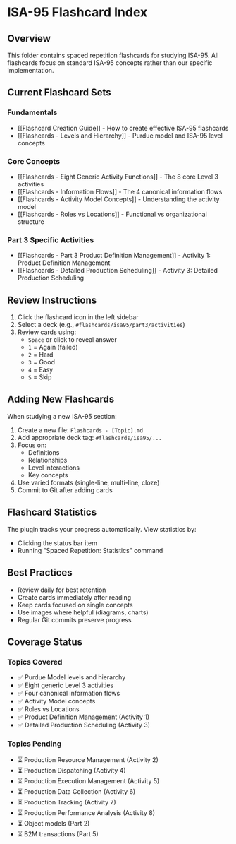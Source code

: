 # ISA-95 Flashcard Index

## Overview
This folder contains spaced repetition flashcards for studying ISA-95. All flashcards focus on standard ISA-95 concepts rather than our specific implementation.

## Current Flashcard Sets

### Fundamentals
- [[Flashcard Creation Guide]] - How to create effective ISA-95 flashcards
- [[Flashcards - Levels and Hierarchy]] - Purdue model and ISA-95 level concepts

### Core Concepts
- [[Flashcards - Eight Generic Activity Functions]] - The 8 core Level 3 activities
- [[Flashcards - Information Flows]] - The 4 canonical information flows
- [[Flashcards - Activity Model Concepts]] - Understanding the activity model
- [[Flashcards - Roles vs Locations]] - Functional vs organizational structure

### Part 3 Specific Activities
- [[Flashcards - Part 3 Product Definition Management]] - Activity 1: Product Definition Management
- [[Flashcards - Detailed Production Scheduling]] - Activity 3: Detailed Production Scheduling

## Review Instructions

1. Click the flashcard icon in the left sidebar
2. Select a deck (e.g., `#flashcards/isa95/part3/activities`)
3. Review cards using:
   - `Space` or click to reveal answer
   - `1` = Again (failed)
   - `2` = Hard
   - `3` = Good  
   - `4` = Easy
   - `S` = Skip

## Adding New Flashcards

When studying a new ISA-95 section:
1. Create a new file: `Flashcards - [Topic].md`
2. Add appropriate deck tag: `#flashcards/isa95/...`
3. Focus on:
   - Definitions
   - Relationships
   - Level interactions
   - Key concepts
4. Use varied formats (single-line, multi-line, cloze)
5. Commit to Git after adding cards

## Flashcard Statistics

The plugin tracks your progress automatically. View statistics by:
- Clicking the status bar item
- Running "Spaced Repetition: Statistics" command

## Best Practices

- Review daily for best retention
- Create cards immediately after reading
- Keep cards focused on single concepts
- Use images where helpful (diagrams, charts)
- Regular Git commits preserve progress

## Coverage Status

### Topics Covered
- ✅ Purdue Model levels and hierarchy
- ✅ Eight generic Level 3 activities  
- ✅ Four canonical information flows
- ✅ Activity Model concepts
- ✅ Roles vs Locations
- ✅ Product Definition Management (Activity 1)
- ✅ Detailed Production Scheduling (Activity 3)

### Topics Pending
- ⏳ Production Resource Management (Activity 2)
- ⏳ Production Dispatching (Activity 4)
- ⏳ Production Execution Management (Activity 5)
- ⏳ Production Data Collection (Activity 6)
- ⏳ Production Tracking (Activity 7)
- ⏳ Production Performance Analysis (Activity 8)
- ⏳ Object models (Part 2)
- ⏳ B2M transactions (Part 5)
